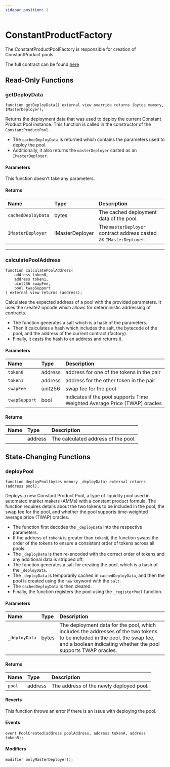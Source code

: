 ```yaml
---
sidebar_position: 1
---
```


# ConstantProductFactory

The ConstantProductPoolFactory is responsible for creation of ConstantProduct pools.

The full contract can be found [here](https://github.com/sushiswap/trident/blob/master/contracts/pool/constant-product/ConstantProductPoolFactory.sol)

## Read-Only Functions

### getDeployData

```solidity
function getDeployData() external view override returns (bytes memory, IMasterDeployer);
```

Returns the deployment data that was used to deploy the current Constant Product Pool instance. This function is called in the constructor of the `ConstantProductPool`.

-   The `cachedDeployData` is returned which contains the parameters used to deploy the pool.
-   Additionally, it also returns the `masterDeployer` casted as an `IMasterDeployer`.

#### Parameters

This function doesn't take any parameters.

#### Returns

| Name               | Type            | Description                                                        |
| :----------------- | :-------------- | :----------------------------------------------------------------- |
| `cachedDeployData` | bytes           | The cached deployment data of the pool.                            |
| `IMasterDeployer`  | IMasterDeployer | The `masterDeployer` contract address casted as `IMasterDeployer`. |

---

### calculatePoolAddress

```solidity
function calculatePoolAddress(
    address token0,
    address token1,
    uint256 swapFee,
    bool twapSupport
) external view returns (address);
```

Calculates the expected address of a pool with the provided parameters. It uses the create2 opcode which allows for deterministic addressing of contracts.

-   The function generates a salt which is a hash of the parameters.
-   Then it calculates a hash which includes the salt, the bytecode of the pool, and the address of the current contract (factory).
-   Finally, it casts the hash to an address and returns it.

#### Parameters

| Name          | Type    | Description                                                               |
| :------------ | :------ | :------------------------------------------------------------------------ |
| `token0`      | address | address for one of the tokens in the pair                                 |
| `token1`      | address | address for the other token in the pair                                   |
| `swapFee`     | uint256 | swap fee for the pool                                                     |
| `twapSupport` | bool    | indicates if the pool supports Time Weighted Average Price (TWAP) oracles |

#### Returns

| Name | Type    | Description                         |
| :--- | :------ | :---------------------------------- |
|      | address | The calculated address of the pool. |

## State-Changing Functions

### deployPool

```solidity
function deployPool(bytes memory _deployData) external returns (address pool);
```

Deploys a new Constant Product Pool, a type of liquidity pool used in automated market makers (AMMs) with a constant product formula. The function requires details about the two tokens to be included in the pool, the swap fee for the pool, and whether the pool supports time-weighted average price (TWAP) oracles.

-   The function first decodes the `_deployData` into the respective parameters.
-   If the address of `tokenA` is greater than `tokenB`, the function swaps the order of the tokens to ensure a consistent order of tokens across all pools.
-   The `_deployData` is then re-encoded with the correct order of tokens and any additional data is stripped off.
-   The function generates a salt for creating the pool, which is a hash of the `_deployData`.
-   The `_deployData` is temporarily cached in `cachedDeployData`, and then the pool is created using the `new` keyword with the `salt`.
-   The `cachedDeployData` is then cleared.
-   Finally, the function registers the pool using the `_registerPool` function.

#### Parameters

| Name | Type | Description |
| :-- | :-- | :-- |
| `_deployData` | bytes | The deployment data for the pool, which includes the addresses of the two tokens to be included in the pool, the swap fee, and a boolean indicating whether the pool supports TWAP oracles. |

#### Returns

| Name   | Type    | Description                             |
| :----- | :------ | :-------------------------------------- |
| `pool` | address | The address of the newly deployed pool. |

#### Reverts

This function throws an error if there is an issue with deploying the pool.

#### Events

```solidity
event PoolCreated(address poolAddress, address tokenA, address tokenB);
```

#### Modifiers

```solidity
modifier onlyMasterDeployer();
```
